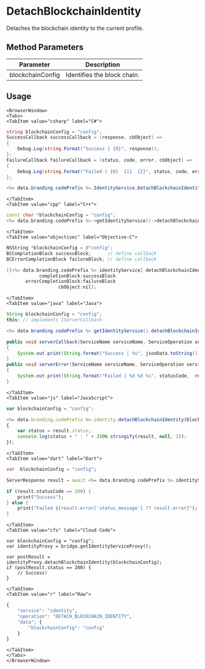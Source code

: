 # DetachBlockchainIdentity

Detaches the blockchain identity to the current profile.

<PartialServop service_name="identity" operation_name="DETACH_BLOCKCHAIN_IDENTITY" />

## Method Parameters
Parameter | Description
--------- | -----------
blockchainConfig | Identifies the block chain. 

## Usage

```mdx-code-block
<BrowserWindow>
<Tabs>
<TabItem value="csharp" label="C#">
```

```csharp
string blockchainConfig = "config";
SuccessCallback successCallback = (response, cbObject) =>
{
    Debug.Log(string.Format("Success | {0}", response));
};
FailureCallback failureCallback = (status, code, error, cbObject) =>
{
    Debug.Log(string.Format("Failed | {0}  {1}  {2}", status, code, error));
};

<%= data.branding.codePrefix %>.IdentityService.DetachBlockchainIdentity(blockchainConfig, successCallback, failureCallback);
```

```mdx-code-block
</TabItem>
<TabItem value="cpp" label="C++">
```

```cpp
const char *blockchainConfig = "config";
<%= data.branding.codePrefix %>->getIdentityService()->detachBlockchainIdentity(blockchainConfig, this);
```

```mdx-code-block
</TabItem>
<TabItem value="objectivec" label="Objective-C">
```

```objectivec
NSString *blockchainConfig = @"config";
BCCompletionBlock successBlock;      // define callback
BCErrorCompletionBlock failureBlock; // define callback

[[<%= data.branding.codePrefix %> identityService] detachBlockchainIdentity:blockchainConfig
            completionBlock:successBlock
       errorCompletionBlock:failureBlock
                   cbObject:nil];
```

```mdx-code-block
</TabItem>
<TabItem value="java" label="Java">
```

```java
String blockchainConfig = "config";
this; // implements IServerCallback

<%= data.branding.codePrefix %>.getIdentityService().detachBlockchainIdentity(blockchainConfig, this);

public void serverCallback(ServiceName serviceName, ServiceOperation serviceOperation, JSONObject jsonData)
{
    System.out.print(String.format("Success | %s", jsonData.toString()));
}
public void serverError(ServiceName serviceName, ServiceOperation serviceOperation, int statusCode, int reasonCode, String jsonError)
{
    System.out.print(String.format("Failed | %d %d %s", statusCode,  reasonCode, jsonError.toString()));
}
```

```mdx-code-block
</TabItem>
<TabItem value="js" label="JavaScript">
```

```javascript
var blockchainConfig = "config";

<%= data.branding.codePrefix %>.identity.detachBlockchainIdentity(blockchainConfig, result =>
{
    var status = result.status;
    console.log(status + " : " + JSON.stringify(result, null, 2));
});
```

```mdx-code-block
</TabItem>
<TabItem value="dart" label="Dart">
```

```dart
var  blockchainConfig = "config";

ServerResponse result = await <%= data.branding.codePrefix %>.identityService.detachBlockchainIdentity(blockchainConfig:blockchainConfig);

if (result.statusCode == 200) {
    print("Success");
} else {
    print("Failed ${result.error['status_message'] ?? result.error}");
}
```

```mdx-code-block
</TabItem>
<TabItem value="cfs" label="Cloud Code">
```

```cfscript
var blockchainConfig = "config";
var identityProxy = bridge.getIdentityServiceProxy();

var postResult = identityProxy.detachBlockchainIdentity(blockchainConfig);
if (postResult.status == 200) {
    // Success!
}
```

```mdx-code-block
</TabItem>
<TabItem value="r" label="Raw">
```

```r
{
	"service": "identity",
	"operation": "DETACH_BLOCKCHAIN_IDENTITY",
	"data": {
		"blockchainConfig": "config"
	}
}
```

```mdx-code-block
</TabItem>
</Tabs>
</BrowserWindow>
```

